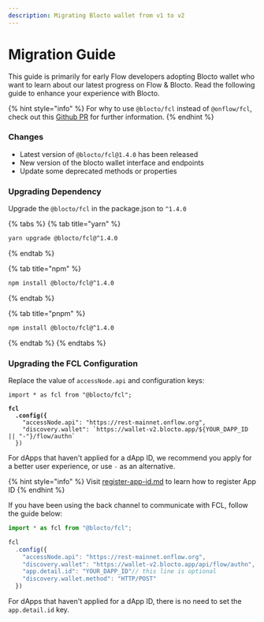 ```yaml
---
description: Migrating Blocto wallet from v1 to v2
---
```


# Migration Guide

This guide is primarily for early Flow developers adopting Blocto wallet who want to learn about our latest progress on Flow & Blocto. Read the following guide to enhance your experience with Blocto.

{% hint style="info" %}
For why to use `@blocto/fcl` instead of `@onflow/fcl`, check out this [Github PR](https://github.com/onflow/fcl-js/pull/1679) for further information.
{% endhint %}

### Changes

* Latest version of `@blocto/fcl@1.4.0` has been released
* New version of the blocto wallet interface and endpoints
* Update some deprecated methods or properties

### Upgrading Dependency

Upgrade the `@blocto/fcl` in the package.json to `^1.4.0`

{% tabs %}
{% tab title="yarn" %}
```bash
yarn upgrade @blocto/fcl@^1.4.0
```
{% endtab %}

{% tab title="npm" %}
```bash
npm install @blocto/fcl@^1.4.0
```
{% endtab %}

{% tab title="pnpm" %}
```bash
npm install @blocto/fcl@^1.4.0
```
{% endtab %}
{% endtabs %}

### Upgrading the FCL Configuration

Replace the value of `accessNode.api` and configuration keys:

<pre class="language-javascript"><code class="lang-javascript">import * as fcl from "@blocto/fcl";
<strong>
</strong><strong>fcl
</strong><strong>  .config({
</strong>    "accessNode.api": "https://rest-mainnet.onflow.org",
    "discovery.wallet": `https://wallet-v2.blocto.app/${YOUR_DAPP_ID || "-"}/flow/authn`
  })
</code></pre>

For dApps that haven't applied for a dApp ID, we recommend you apply for a better user experience, or use `-` as an alternative.

{% hint style="info" %}
Visit [register-app-id.md](../../register-app-id.md "mention") to learn how to register App ID
{% endhint %}

If you have been using the back channel to communicate with FCL, follow the guide below:

```javascript
import * as fcl from "@blocto/fcl";

fcl
  .config({
    "accessNode.api": "https://rest-mainnet.onflow.org",
    "discovery.wallet": "https://wallet-v2.blocto.app/api/flow/authn",
    "app.detail.id": "YOUR_DAPP_ID"// this line is optional
    "discovery.wallet.method": "HTTP/POST"
  })
```

For dApps that haven't applied for a dApp ID, there is no need to set the `app.detail.id` key.
